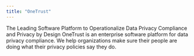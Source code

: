 ```yaml
---
title: "OneTrust"
---
```


The Leading Software Platform to Operationalize Data Privacy Compliance and Privacy by Design
OneTrust is an enterprise software platform for data privacy compliance. We help organizations make sure their people are doing what their privacy policies say they do.

